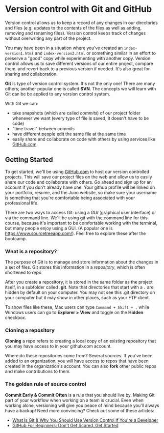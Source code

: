 # Version control with Git and GitHub

Version control allows us to keep a record of any changes in our directories and files (e.g. updates to the contents of the files as well as adding, removing and renaming files). Version control keeps track of changes without overwriting any part of the project.

You may have been in a situation where you've created an `index-version1.html` and `index-version2.html` or something similar in an effort to preserve a "good" copy while experimenting with another copy.  Version control allows us to save different versions of our entire project, compare them, and revert back to a previous version if needed.  It's also great for sharing and collaboration.

**Git** is type of version control system. It's not the only one! There are many others; another popular one is called **SVN**. The concepts we will learn with Git can be be applied to any version control system.

With Git we can:

* take snapshots (which are called *commits*) of our project folder whenever we want (every type of file is saved, it doesn't have to be code)
* "time travel" between commits
* have different people edit the same file at the same time
* easily share and collaborate on code with others by using services like [GitHub.com](http://github.com)

## Getting Started
To get started, we'll be using [GitHub.com](http://github.com) to host our version controlled projects. This will save our project files on the web and allow us to easily share our code and collaborate with others. Go ahead and sign up for an account if you don't already have one. Your github profile will be linked on your portfolio, resume, and the Juno website, so make sure your username is something that you're comfortable being associated with your professional life. 

There are two ways to access Git: using a *GUI* (graphical user interface) or via the command line. We'll be using git with the command line for this course, because it's important to be comfortable working with the terminal, but many people enjoy using a GUI. (A popular one is https://www.sourcetreeapp.com/). Feel free to explore these after the bootcamp.

### What is a repository?

The purpose of Git is to manage and store information about the changes in a set of files. Git stores this information in a *repository*, which is often shortened to *repo*. 

After you create a repository, it is stored in the same folder as the project itself, in a subfolder called **.git**. Note that directories that start with a `.` are hidden by default on your computer.  You may not see this .git directory on your computer but it may show in other places, such as your FTP client. 

To show files like these, Mac users can type `Command + Shift + .` while Windows users can go to **Explorer > View** and toggle on the **Hidden** checkbox.

### Cloning a repository
**Cloning** a repo refers to creating a local copy of an existing repository that you may have access to in your github.com account.  

Where do these repositories come from?  Several sources. If you've been added to an organization, you will have access to repos that have been created in the organization's account.  You can also **fork** other public repos and make contributions to them. 

### The golden rule of source control

**Commit Early & Commit Often** is a rule that you should live by. Making Git part of your workflow when working on a team is crucial. Even when working alone, versioning will give you peace of mind because you'll always have a backup! Need more convincing?  Check out some of these articles:

* [What Is Git & Why You Should Use Version Control If You're a Developer](http://www.makeuseof.com/tag/git-version-control-youre-developer/)
* [GitHub For Beginners: Don't Get Scared, Get Started](http://readwrite.com/2013/09/30/understanding-github-a-journey-for-beginners-part-1#awesm=~oCX648ZyjWDjos)
